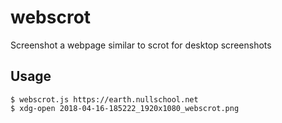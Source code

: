 # webscrot

Screenshot a webpage similar to scrot for desktop screenshots

## Usage

```
$ webscrot.js https://earth.nullschool.net
$ xdg-open 2018-04-16-185222_1920x1080_webscrot.png
```
